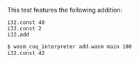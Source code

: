 This test features the following addition:
```wasm
i32.const 40
i32.const 2
i32.add
```

```sh
$ wasm_coq_interpreter add.wasm main 100
i32.const 42

```
